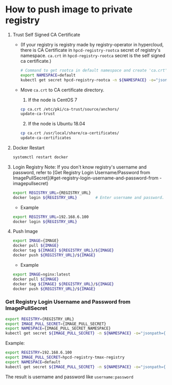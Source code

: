# How to push image to private registry

1. Trust Self Signed CA Certificate
    * (If your registry is registry made by registry-operator in hypercloud, there is CA Certificate in `hpcd-registry-rootca` secret of registry's namespace. `ca.crt` in `hpcd-registry-rootca` secret is the self signed ca certificate.)
        ```bash
        # Command to get rootca in default namespace and create 'ca.crt' file
        export NAMESPACE=default
        kubectl get secret hpcd-registry-rootca -n ${NAMESPACE} -o="jsonpath={.data['ca\.crt']}" |base64 -d > ca.crt
        ```

    * Move `ca.crt` to CA certificate directory.
        1) If the node is CentOS 7
        ```bash
        cp ca.crt /etc/pki/ca-trust/source/anchors/
		update-ca-trust
        ```

		2) If the node is Ubuntu 18.04
		```bash
		cp ca.crt /usr/local/share/ca-certificates/
		update-ca-certificates
		```

2. Docker Restart
    ```bash
    systemctl restart docker
    ```

3. Login Registry
Note: If you don't know registry's username and password, refer to [Get Registry Login Username/Password from ImagePullSecret](#get-registry-login-username-and-password-from -imagepullsecret)

    ```bash
    export REGISTRY_URL={REGISTRY_URL}
    docker login ${REGISTRY_URL}        # Enter username and password.
    ```

    * Example
    ```bash
    export REGISTRY_URL=192.168.6.100
    docker login ${REGISTRY_URL}
    ```

4. Push Image
    ```bash
    export IMAGE={IMAGE}
    docker pull ${IMAGE}
    docker tag ${IMAGE} ${REGISTRY_URL}/${IMAGE}
    docker push ${REGISTRY_URL}/${IMAGE}
    ```

    * Example
    ```bash
    export IMAGE=nginx:latest
    docker pull ${IMAGE}
    docker tag ${IMAGE} ${REGISTRY_URL}/${IMAGE}
    docker push ${REGISTRY_URL}/${IMAGE}
    ```

### Get Registry Login Username and Password from ImagePullSecret
```bash
export REGISTRY={REGISTRY_URL}
export IMAGE_PULL_SECRET={IMAGE_PULL_SECRET}
export NAMESPACE={IMAGE_PULL_SECRET_NAMESPACE}
kubectl get secret ${IMAGE_PULL_SECRET} -n ${NAMESPACE} -o="jsonpath={.data['\.dockerconfigjson']}" |base64 -d |jq -r .auths.\"$REGISTRY\".auth |base64 -d
 ```

Example:
```bash
export REGISTRY=192.168.6.100
export IMAGE_PULL_SECRET=hpcd-registry-tmax-registry
export NAMESPACE=default
kubectl get secret ${IMAGE_PULL_SECRET} -n ${NAMESPACE} -o="jsonpath={.data['\.dockerconfigjson']}" |base64 -d |jq -r .auths.\"$REGISTRY\".auth |base64 -d
 ```

The result is username and password like `username:password` 
